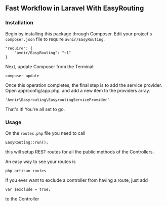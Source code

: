 ## Fast Workflow in Laravel With EasyRouting

### Installation

Begin by installing this package through Composer. Edit your project's ```composer.json``` file to require ```avnir/EasyRouting```.

```
"require": {
    "avnir/EasyRouting": "~1"
}
```

Next, update Composer from the Terminal:

```
composer update
```

Once this operation completes, the final step is to add the service provider. Open app/config/app.php, and add a new item to the providers array.

```
'Avnir\Easyrouting\EasyroutingServiceProvider'
```

That's it! You're all set to go.

### Usage

On the ```routes.php``` file you need to call 

```
EasyRouting::run();
```

this will setup REST routes for all the public methods of the Controllers.

An easy way to see your routes is 

```
php artisan routes
```

If you ever want to exclude a controller from having a route, just add

```
var $exclude = true;
```

to the Controller
